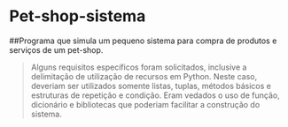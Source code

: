 # Pet-shop-sistema

##Programa que simula um pequeno sistema para compra de produtos e serviços de um pet-shop.


>Alguns requisitos específicos foram solicitados, inclusive a delimitação de utilização de recursos em Python. Neste caso, deveriam ser utilizados somente listas, tuplas, métodos básicos e estruturas de repetição e condição. Eram vedados o uso de função, dicionário e bibliotecas que poderiam facilitar a construção do sistema.
